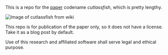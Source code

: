 This is a repo for the [paper](https://github.com/gip0/cutlassfish/blob/master/paper.md) codename *cutlassfish*, which is pretty lengthy.

![Image of cutlassfish from wiki](https://raw.githubusercontent.com/gip0/cutlassfish/master/res/Drawing_of_Lepidopus_caudatus_from_The_Royal_Natural_History_(1896).jpg)

This repo is for publication of the paper only, so it does not have a license. Take it as a blog post by default.

Use of this research and affiliated software shall serve legal and ethical purpose.
